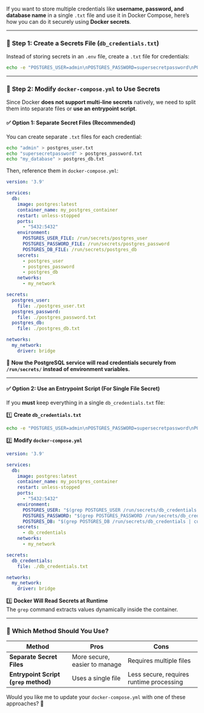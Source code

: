 If you want to store multiple credentials like **username, password, and database name** in a single `.txt` file and use it in Docker Compose, here’s how you can do it securely using **Docker secrets**.

---

### 🔹 **Step 1: Create a Secrets File (`db_credentials.txt`)**
Instead of storing secrets in an `.env` file, create a `.txt` file for credentials:

```sh
echo -e "POSTGRES_USER=admin\nPOSTGRES_PASSWORD=supersecretpassword\nPOSTGRES_DB=my_database" > db_credentials.txt
```

---

### 🔹 **Step 2: Modify `docker-compose.yml` to Use Secrets**
Since Docker **does not support multi-line secrets** natively, we need to split them into separate files or **use an entrypoint script**.

#### ✅ **Option 1: Separate Secret Files (Recommended)**
You can create separate `.txt` files for each credential:

```sh
echo "admin" > postgres_user.txt
echo "supersecretpassword" > postgres_password.txt
echo "my_database" > postgres_db.txt
```

Then, reference them in `docker-compose.yml`:

```yaml
version: '3.9'

services:
  db:
    image: postgres:latest
    container_name: my_postgres_container
    restart: unless-stopped
    ports:
      - "5432:5432"
    environment:
      POSTGRES_USER_FILE: /run/secrets/postgres_user
      POSTGRES_PASSWORD_FILE: /run/secrets/postgres_password
      POSTGRES_DB_FILE: /run/secrets/postgres_db
    secrets:
      - postgres_user
      - postgres_password
      - postgres_db
    networks:
      - my_network

secrets:
  postgres_user:
    file: ./postgres_user.txt
  postgres_password:
    file: ./postgres_password.txt
  postgres_db:
    file: ./postgres_db.txt

networks:
  my_network:
    driver: bridge
```

🚀 **Now the PostgreSQL service will read credentials securely from `/run/secrets/` instead of environment variables.**

---

#### ✅ **Option 2: Use an Entrypoint Script (For Single File Secret)**
If you **must** keep everything in a single `db_credentials.txt` file:

1️⃣ **Create `db_credentials.txt`**
```sh
echo -e "POSTGRES_USER=admin\nPOSTGRES_PASSWORD=supersecretpassword\nPOSTGRES_DB=my_database" > db_credentials.txt
```

2️⃣ **Modify `docker-compose.yml`**
```yaml
version: '3.9'

services:
  db:
    image: postgres:latest
    container_name: my_postgres_container
    restart: unless-stopped
    ports:
      - "5432:5432"
    environment:
      POSTGRES_USER: "$(grep POSTGRES_USER /run/secrets/db_credentials | cut -d '=' -f2)"
      POSTGRES_PASSWORD: "$(grep POSTGRES_PASSWORD /run/secrets/db_credentials | cut -d '=' -f2)"
      POSTGRES_DB: "$(grep POSTGRES_DB /run/secrets/db_credentials | cut -d '=' -f2)"
    secrets:
      - db_credentials
    networks:
      - my_network

secrets:
  db_credentials:
    file: ./db_credentials.txt

networks:
  my_network:
    driver: bridge
```

3️⃣ **Docker Will Read Secrets at Runtime**  
The `grep` command extracts values dynamically inside the container.

---

### 🔹 **Which Method Should You Use?**
| Method | Pros | Cons |
|--------|------|------|
| **Separate Secret Files** | More secure, easier to manage | Requires multiple files |
| **Entrypoint Script (`grep` method)** | Uses a single file | Less secure, requires runtime processing |

Would you like me to update your `docker-compose.yml` with one of these approaches? 🚀